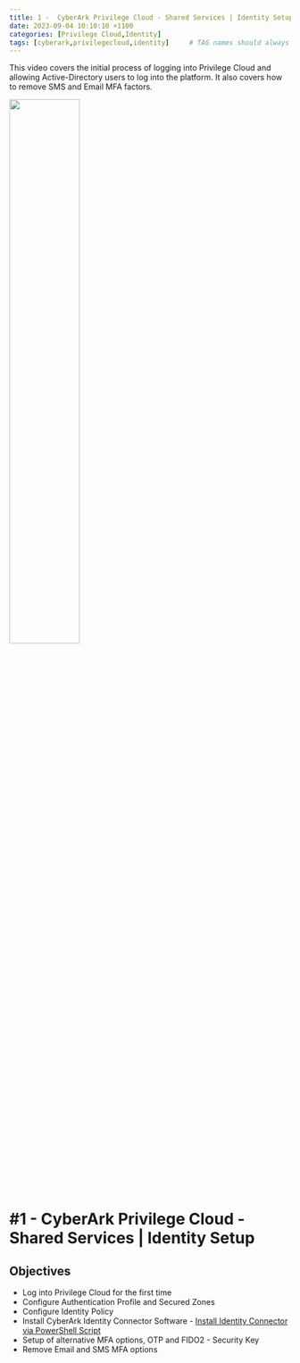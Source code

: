 ```yaml
---
title: 1 -  CyberArk Privilege Cloud - Shared Services | Identity Setup
date: 2023-09-04 10:10:10 +1100
categories: [Privilege Cloud,Identity]
tags: [cyberark,privilegecloud,identity]     # TAG names should always be lowercase
---
```


This video covers the initial process of logging into Privilege Cloud and allowing Active-Directory users to log into the platform. It also covers how to remove SMS and Email MFA factors.

[<img src="https://i.ytimg.com/vi/b8cENcM5VOY/maxresdefault.jpg" width="50%">](https://www.youtube.com/watch?v=b8cENcM5VOY) 

# #1 -  CyberArk Privilege Cloud - Shared Services | Identity Setup

## Objectives
- Log into Privilege Cloud for the first time
- Configure Authentication Profile and Secured Zones
- Configure Identity Policy
- Install CyberArk Identity Connector Software - [Install Identity Connector via PowerShell Script](https://cybrad.au/posts/Identity-Connector-Installation/)
- Setup of alternative MFA options, OTP and FIDO2 - Security Key
- Remove Email and SMS MFA options
